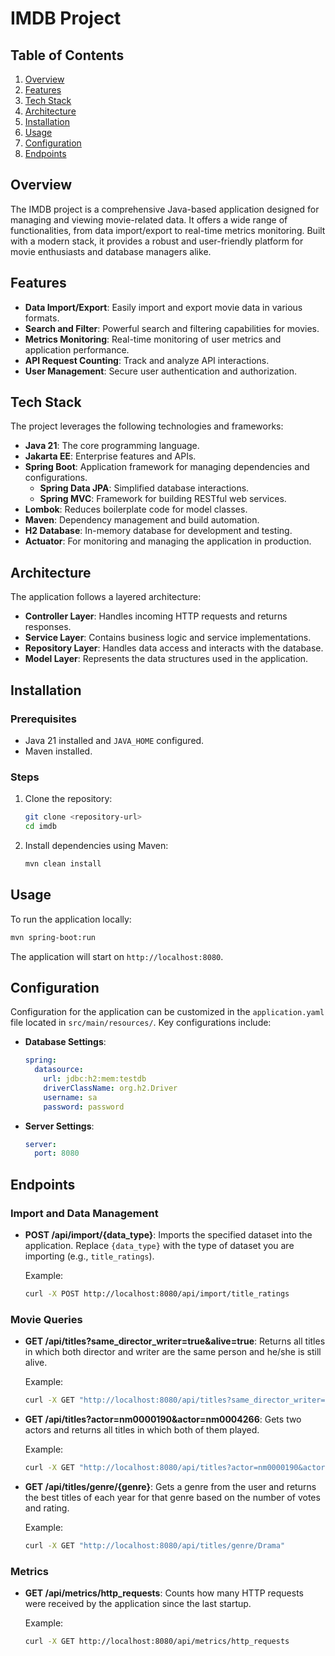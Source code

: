 # IMDB Project

## Table of Contents
1. [Overview](#overview)
2. [Features](#features)
3. [Tech Stack](#tech-stack)
4. [Architecture](#architecture)
5. [Installation](#installation)
6. [Usage](#usage)
7. [Configuration](#configuration)
8. [Endpoints](#endpoints)

## Overview
The IMDB project is a comprehensive Java-based application designed for managing and viewing movie-related data. It offers a wide range of functionalities, from data import/export to real-time metrics monitoring. Built with a modern stack, it provides a robust and user-friendly platform for movie enthusiasts and database managers alike.

## Features
- **Data Import/Export**: Easily import and export movie data in various formats.
- **Search and Filter**: Powerful search and filtering capabilities for movies.
- **Metrics Monitoring**: Real-time monitoring of user metrics and application performance.
- **API Request Counting**: Track and analyze API interactions.
- **User Management**: Secure user authentication and authorization.

## Tech Stack
The project leverages the following technologies and frameworks:
- **Java 21**: The core programming language.
- **Jakarta EE**: Enterprise features and APIs.
- **Spring Boot**: Application framework for managing dependencies and configurations.
  - **Spring Data JPA**: Simplified database interactions.
  - **Spring MVC**: Framework for building RESTful web services.
- **Lombok**: Reduces boilerplate code for model classes.
- **Maven**: Dependency management and build automation.
- **H2 Database**: In-memory database for development and testing.
- **Actuator**: For monitoring and managing the application in production.

## Architecture
The application follows a layered architecture:
- **Controller Layer**: Handles incoming HTTP requests and returns responses.
- **Service Layer**: Contains business logic and service implementations.
- **Repository Layer**: Handles data access and interacts with the database.
- **Model Layer**: Represents the data structures used in the application.

## Installation
### Prerequisites
- Java 21 installed and `JAVA_HOME` configured.
- Maven installed.

### Steps
1. Clone the repository:
    ```sh
    git clone <repository-url>
    cd imdb
    ```
2. Install dependencies using Maven:
    ```sh
    mvn clean install
    ```

## Usage
To run the application locally:
```sh
mvn spring-boot:run
```
The application will start on `http://localhost:8080`.

## Configuration
Configuration for the application can be customized in the `application.yaml` file located in `src/main/resources/`. Key configurations include:

- **Database Settings**:
  ```yaml
  spring:
    datasource:
      url: jdbc:h2:mem:testdb
      driverClassName: org.h2.Driver
      username: sa
      password: password
  ```

- **Server Settings**:
  ```yaml
  server:
    port: 8080
  ```

## Endpoints
### Import and Data Management
- **POST /api/import/{data_type}**: Imports the specified dataset into the application. Replace `{data_type}` with the type of dataset you are importing (e.g., `title_ratings`).
  
  Example:
  ```sh
  curl -X POST http://localhost:8080/api/import/title_ratings
  ```

### Movie Queries
- **GET /api/titles?same_director_writer=true&alive=true**: Returns all titles in which both director and writer are the same person and he/she is still alive.
  
  Example:
  ```sh
  curl -X GET "http://localhost:8080/api/titles?same_director_writer=true&alive=true"
  ```

- **GET /api/titles?actor=nm0000190&actor=nm0004266**: Gets two actors and returns all titles in which both of them played.
  
  Example:
  ```sh
  curl -X GET "http://localhost:8080/api/titles?actor=nm0000190&actor=nm0004266"
  ```

- **GET /api/titles/genre/{genre}**: Gets a genre from the user and returns the best titles of each year for that genre based on the number of votes and rating.
  
  Example:
  ```sh
  curl -X GET "http://localhost:8080/api/titles/genre/Drama"
  ```

### Metrics
- **GET /api/metrics/http_requests**: Counts how many HTTP requests were received by the application since the last startup.
  
  Example:
  ```sh
  curl -X GET http://localhost:8080/api/metrics/http_requests
  ```
